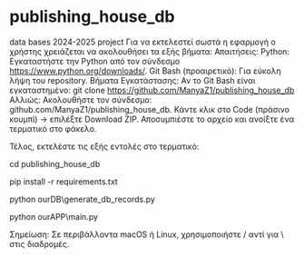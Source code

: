 # publishing_house_db
data bases 2024-2025 project
Για να εκτελεστεί σωστά η εφαρμογή ο χρήστης χρειάζεται να ακολουθήσει τα εξής βήματα:
Απαιτήσεις:
Python: Εγκαταστήστε την Python από τον σύνδεσμο https://www.python.org/downloads/.
Git Bash (προαιρετικό): Για εύκολη λήψη του repository.
Βήματα Εγκατάστασης:
Αν το Git Bash είναι εγκαταστημένο:
git clone https://github.com/ManyaZ1/publishing_house_db
Αλλιώς:
Ακολουθήστε τον σύνδεσμο: github.com/ManyaZ1/publishing_house_db.
Κάντε κλικ στο Code (πράσινο κουμπί) -> επιλέξτε Download ZIP. 
Αποσυμπιέστε το αρχείο και ανοίξτε ένα τερματικό στο φάκελο.

Τέλος, εκτελέστε τις εξής εντολές στο τερματικό:

cd publishing_house_db 

pip install -r requirements.txt

python ourDB\generate_db_records.py

python ourAPP\main.py

Σημείωση: Σε περιβάλλοντα macOS ή Linux, χρησιμοποιήστε / αντί για \ στις διαδρομές. 
